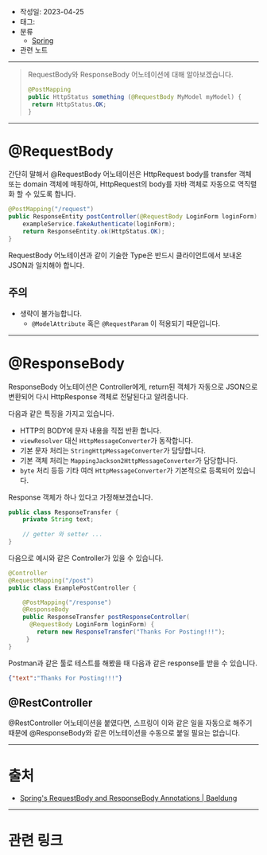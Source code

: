 - 작성일: 2023-04-25
- 태그: 
- 분류
    - [Spring](Spring.md)
- 관련 노트
---

> RequestBody와 ResponseBody 어노테이션에 대해 알아보겠습니다.
>```java
>@PostMapping
>public HttpStatus something (@RequestBody MyModel myModel) {
>  return HttpStatus.OK;
>}
>```

---
# @RequestBody

간단히 말해서 @RequestBody 어노테이션은 HttpRequest body를  transfer 객체 또는 domain 객체에 매핑하여, HttpRequest의 body를 자바 객체로 자동으로 역직렬화 할 수 있도록 합니다.

```java
@PostMapping("/request")
public ResponseEntity postController(@RequestBody LoginForm loginForm) {
    exampleService.fakeAuthenticate(loginForm);
    return ResponseEntity.ok(HttpStatus.OK);
}
```

RequestBody 어노테이션과 같이 기술한 Type은 반드시 클라이언트에서 보내온 JSON과 일치해야 합니다.

## 주의

- 생략이 불가능합니다.
    - `@ModelAttribute` 혹은 `@RequestParam` 이 적용되기 때문입니다.

---

# @ResponseBody


ResponseBody 어노테이션은 Controller에게, return된 객체가 자동으로 JSON으로 변환되어 다시 HttpResponse 객체로 전달된다고 알려줍니다. 

다음과 같은 특징을 가지고 있습니다.

- HTTP의 BODY에 문자 내용을 직접 반환 합니다.
- `viewResolver`  대신 `HttpMessageConverter`가 동작합니다.
- 기본 문자 처리는 `StringHttpMessageConverter`가 담당합니다.
- 기본 객체 처리는 `MappingJackson2HttpMessageConverter`가 담당합니다.
- `byte` 처리 등등 기타 여러 `HttpMessageConverter`가 기본적으로 등록되어 있습니다.
  
Response 객체가 하나 있다고 가정해보겠습니다.

```java
public class ResponseTransfer {
    private String text; 
    
    // getter 와 setter ...
}
```

다음으로 예시와 같은 Controller가 있을 수 있습니다.

```java
@Controller
@RequestMapping("/post")
public class ExamplePostController {

    @PostMapping("/response")
    @ResponseBody
    public ResponseTransfer postResponseController(
      @RequestBody LoginForm loginForm) {
        return new ResponseTransfer("Thanks For Posting!!!");
     }
}
```

Postman과 같은 툴로 테스트를 해봤을 때 다음과 같은 response를 받을 수 있습니다.

```json
{"text":"Thanks For Posting!!!"}
```

## @RestController

@RestController 어노테이션을 붙였다면, 스프링이 이와 같은 일을 자동으로 해주기 때문에 @ResponseBody와 같은 어노테이션을 수동으로 붙일 필요는 없습니다.

---
# 출처

- [Spring's RequestBody and ResponseBody Annotations | Baeldung](https://www.baeldung.com/spring-request-response-body)
---
# 관련 링크